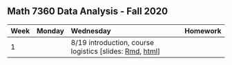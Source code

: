 
## Math 7360 Data Analysis - Fall 2020

| Week | Monday | Wednesday | Homework |
|:-----------|:-----------|:------------|:------------|
| 1 | |8/19 introduction, course logistics \[slides: [Rmd](https://raw.githubusercontent.com/tulane-math7360/fall2020_lecture_notes/master/slides/01-intro/intro.Rmd), [html](./slides/01-intro/intro.html)\] |  |